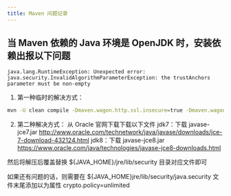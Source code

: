 ```yaml
---
title: Maven 问题记录
---
```



## 当 Maven 依赖的 Java 环境是 OpenJDK 时，安装依赖出报以下问题
```
java.lang.RuntimeException: Unexpected error: java.security.InvalidAlgorithmParameterException: the trustAnchors parameter must be non-empty
```

1. 第一种临时的解决方式：
```bash
mvn -U clean compile -Dmaven.wagon.http.ssl.insecure=true -Dmaven.wagon.http.ssl.allowall=true
```

2. 第二种解决方式：
从 Oracle 官网下载下载以下文件
jdk7：下载 javase-jce7.jar http://www.oracle.com/technetwork/java/javase/downloads/jce-7-download-432124.html
jdk8：下载 javase-jce8.jar https://www.oracle.com/java/technologies/javase-jce8-downloads.html

然后将解压后覆盖替换 ${JAVA_HOME}/jre/lib/security 目录对应文件即可

如果还有问题的话，则需要在 ${JAVA_HOME}jre/lib/security/java.security 文件末尾添加以为属性 crypto.policy=unlimited
